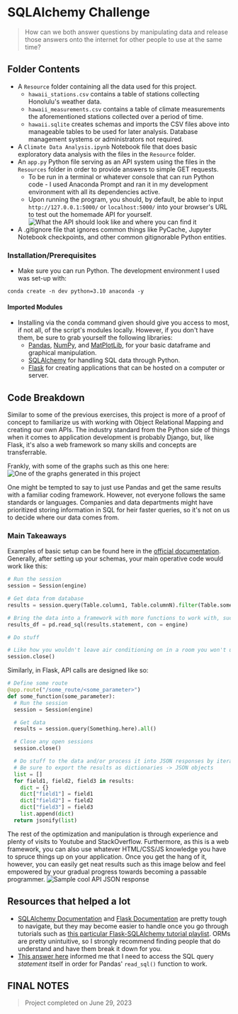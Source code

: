 # SQLAlchemy Challenge
> How can we both answer questions by manipulating data and release those answers onto the internet for other people to use at the same time?
## Folder Contents
- A `Resource` folder containing all the data used for this project.
  - `hawaii_stations.csv` contains a table of stations collecting Honolulu's weather data.
  - `hawaii_measurements.csv` contains a table of climate measurements the aforementioned stations collected over a period of time.
  - `hawaii.sqlite` creates schemas and imports the CSV files above into manageable tables to be used for later analysis. Database management systems or administrators not required.
- A `Climate Data Analysis.ipynb` Notebook file that does basic exploratory data analysis with the files in the `Resource` folder.
- An `app.py` Python file serving as an API system using the files in the `Resources` folder in order to provide answers to simple GET requests.
  - To be run in a terminal or whatever console that can run Python code - I used Anaconda Prompt and ran it in my development environment with all its dependencies active.
  - Upon running the program, you should, by default, be able to input `http://127.0.0.1:5000/` or `localhost:5000/` into your browser's URL to test out the homemade API for yourself.
    ![What the API should look like and where you can find it](https://cdn.discordapp.com/attachments/939673945240637450/1130785584772825188/image.png)
- A .gitignore file that ignores common things like PyCache, Jupyter Notebook checkpoints, and other common gitignorable Python entities. 

### Installation/Prerequisites
- Make sure you can run Python. The development environment I used was set-up with:
```
conda create -n dev python=3.10 anaconda -y
```
#### Imported Modules
- Installing via the conda command given should give you access to most, if not all, of the script's modules locally. However, if you don't have them, be sure to grab yourself the following libraries:
  - [Pandas](https://pandas.pydata.org/docs/getting_started/install.html), [NumPy](https://numpy.org/install/), and [MatPlotLib](https://matplotlib.org/stable/users/installing/index.html), for your basic dataframe and graphical manipulation.
  - [SQLAlchemy](https://docs.sqlalchemy.org/en/20/intro.html#installation) for handling SQL data through Python.
  - [Flask](https://flask.palletsprojects.com/en/2.3.x/installation/) for creating applications that can be hosted on a computer or server.

## Code Breakdown
Similar to some of the previous exercises, this project is more of a proof of concept to familiarize us with working with Object Relational Mapping and creating our own APIs. The industry standard from the Python side of things when it comes to application development is probably Django, but, like Flask, it's also a web framework so many skills and concepts are transferrable.

Frankly, with some of the graphs such as this one here:
![One of the graphs generated in this project](https://cdn.discordapp.com/attachments/939673945240637450/1130795539622015016/image.png)

One might be tempted to say to just use Pandas and get the same results with a familiar coding framework. However, not everyone follows the same standards or languages. Companies and data departments might have prioritized storing information in SQL for heir faster queries, so it's not on us to decide where our data comes from.

### Main Takeaways
Examples of basic setup can be found here in the [official documentation](https://docs.sqlalchemy.org/en/20/orm/extensions/automap.html#basic-use). Generally, after setting up your schemas, your main operative code would work like this:
```python
# Run the session
session = Session(engine)

# Get data from database
results = session.query(Table.column1, Table.columnN).filter(Table.some_column >= some condition)

# Bring the data into a framework with more functions to work with, such as Pandas
results_df = pd.read_sql(results.statement, con = engine)

# Do stuff

# Like how you wouldn't leave air conditioning on in a room you won't use, close your sessions once you're done
session.close()
```

Similarly, in Flask, API calls are designed like so:
```python
# Define some route
@app.route("/some_route/<some_parameter>")
def some_function(some_parameter):
  # Run the session
  session = Session(engine)

  # Get data
  results = session.query(Something.here).all()

  # Close any open sessions
  session.close()

  # Do stuff to the data and/or process it into JSON responses by iterating through each row of results
  # Be sure to export the results as dictionaries -> JSON objects
  list = []
  for field1, field2, field3 in results:
    dict = {}
    dict["field1"] = field1
    dict["field2"] = field2
    dict["field3"] = field3
    list.append(dict)
  return jsonify(list) 
```

The rest of the optimization and manipulation is through experience and plenty of visits to Youtube and StackOverflow. Furthermore, as this is a web framework, you can also use whatever HTML/CSS/JS knowledge you have to spruce things up on your application. Once you get the hang of it, however, you can easily get neat results such as this image below and feel empowered by your gradual progress towards becoming a passable programmer.
![Sample cool API JSON response](https://cdn.discordapp.com/attachments/939673945240637450/1130802271253450762/image.png)

## Resources that helped a lot
- [SQLAlchemy Documentation](https://docs.sqlalchemy.org/en/20/orm/extensions/automap.html) and [Flask Documentation](https://flask.palletsprojects.com/en/2.3.x/) are pretty tough to navigate, but they may become easier to handle once you go through tutorials such as [this particular Flask-SQLAlchemy tutorial playlist](https://www.youtube.com/playlist?list=PLXmMXHVSvS-BlLA5beNJojJLlpE0PJgCW). ORMs are pretty unintuitive, so I strongly recommend finding people that do understand and have them break it down for you.
- [This answer here](https://stackoverflow.com/a/51310699) informed me that I need to access the SQL query *statement* itself in order for Pandas' `read_sql()` function to work.

## FINAL NOTES
> Project completed on June 29, 2023
